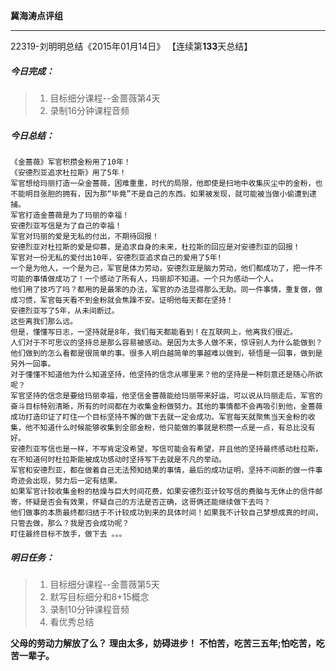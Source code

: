 **冀海涛点评组**

------

22319-刘明明总结《2015年01月14日》
【连续第**133**天总结】

##### __今日完成：__
>1. 目标细分课程--金蔷薇第4天
>2. 录制16分钟课程音频

##### __今日总结：__
	《金蔷薇》军官积攒金粉用了10年！
	《安德烈亚追求杜拉斯》用了5年！
	军官想给玛丽打造一朵金蔷薇，困难重重，时代的局限，他即使是扫地中收集灰尘中的金粉，也不能明目张胆的拥有，因为那“毕竟”不是自己的东西。如果被发现，就可能被当做小偷遭到逮捕。
	军官打造金蔷薇是为了玛丽的幸福！
	安德烈亚写信是为了自己的幸福！
	军官对玛丽的爱是无私的付出，不期待回报！
	安德烈亚对杜拉斯的爱是仰慕，是追求自身的未来，杜拉斯的回应是对安德烈亚的回报！
	军官对一份无私的爱付出10年，安德烈亚追求自己的爱用了5年!
	一个是为他人，一个是为己，军官是体力劳动，安德烈亚是脑力劳动，他们都成功了，把一件不可能的事情做成功了！一个感动了所有人，玛丽却不知道。一个只为感动一个人。
	他们用了技巧了吗？都用的是最笨的办法，军官的办法显得那么无助。同一件事情，重复做，做成习惯，军官每天看不到金粉就会焦躁不安。证明他每天都在坚持！
	安德烈亚写了5年，从未间断过。
	这些离我们那么远。
	但是，懂懂写日志，一坚持就是8年，我们每天都能看到！在互联网上，他离我们很近。
	人们对于不可思议的坚持总是那么容易被感动。是因为太多人做不来，惊讶别人为什么能做到？他们做到的怎么看都是很简单的事。很多人明白越简单的事越难以做到，顿悟是一回事，做到是另外一回事。
	对于懂懂不知道他为什么知道坚持，他坚持的信念从哪里来？他的坚持是一种刻意还是随心所欲呢？
	军官坚持的信念是要给玛丽幸福，他坚信金蔷薇能给玛丽带来好运，可以说从玛丽走后，军官的奋斗目标特别清晰，所有的时间都在为收集金粉做努力。其他的事情都不会再吸引到他，金蔷薇成功打造印证了盯住一个目标坚持不懈的做下去就一定会成功。军官每天就聚焦当天金粉的收集，他不知道什么时候能够收集到全部金粉，他只能做的事就是积攒一点是一点，有总比没有好。
	安德烈亚写信也是一样，不写肯定没希望，写信可能会有希望，并且他的坚持最终感动杜拉斯，在不知道何时杜拉斯能被成功感动时坚持写下去就是不凡的举动。
	军官和安德烈亚，都在做着自己无法预知结果的事情，最后的成功证明，坚持不间断的做一件事奇迹会出现，努力后一定有结果。
	如果军官计较收集金粉的枯燥与巨大时间花费，如果安德烈亚计较写信的费脑与无休止的信件邮寄，怀疑是否会有效果，怀疑自己的方法是否正确，这哥俩还能继续做下去吗？
	他们做事的本质最终都归结于不计较成功到来的具体时间！如果我不计较自己梦想成真的时间，只管去做，那么？我是否会成功呢？
	盯住最终目标不放手，做下去 。。。
##### __明日任务：__
>1. 目标细分课程--金蔷薇第5天
>2. 默写目标细分和8+15概念
>3. 录制10分钟课程音频
>4. 看优秀总结

**父母的劳动力解放了么？**
**理由太多，妨碍进步！**
**不怕苦，吃苦三五年;怕吃苦，吃苦一辈子。**